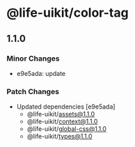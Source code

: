 # @life-uikit/color-tag

## 1.1.0

### Minor Changes

- e9e5ada: update

### Patch Changes

- Updated dependencies [e9e5ada]
  - @life-uikit/assets@1.1.0
  - @life-uikit/context@1.1.0
  - @life-uikit/global-css@1.1.0
  - @life-uikit/types@1.1.0

